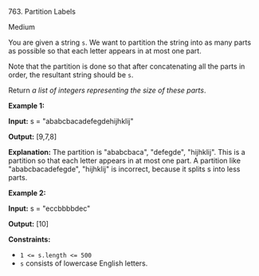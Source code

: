763\. Partition Labels

Medium

You are given a string `s`. We want to partition the string into as many parts as possible so that each letter appears in at most one part.

Note that the partition is done so that after concatenating all the parts in order, the resultant string should be `s`.

Return _a list of integers representing the size of these parts_.

**Example 1:**

**Input:** s = "ababcbacadefegdehijhklij"

**Output:** [9,7,8]

**Explanation:** The partition is "ababcbaca", "defegde", "hijhklij". This is a partition so that each letter appears in at most one part. A partition like "ababcbacadefegde", "hijhklij" is incorrect, because it splits s into less parts.

**Example 2:**

**Input:** s = "eccbbbbdec"

**Output:** [10]

**Constraints:**

*   `1 <= s.length <= 500`
*   `s` consists of lowercase English letters.
